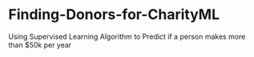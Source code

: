 # Finding-Donors-for-CharityML
Using Supervised Learning Algorithm to Predict if a person makes more than $50k per year
